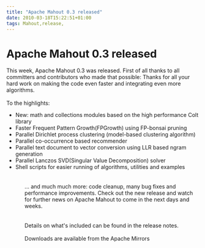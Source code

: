 ```yaml
---
title: "Apache Mahout 0.3 released"
date: 2010-03-18T15:22:51+01:00
tags: Mahout,release,
---
```


# Apache Mahout 0.3 released


This week, Apache Mahout 0.3 was released. First of all thanks to all committers and contributors who made that 
possible: Thanks for all your hard work on making the code even faster and integrating even more algorithms.<br><br>To 
the highlights:<br><ul><li>New: math and collections modules based on the high performance Colt library <br><li>Faster 
Frequent Pattern Growth(FPGrowth) using FP-bonsai pruning<br><li>Parallel Dirichlet process clustering (model-based 
clustering algorithm)<br><li>Parallel co-occurrence based recommender<br><li>Parallel text document to vector 
conversion using LLR based ngram generation<br><li>Parallel Lanczos SVD(Singular Value Decomposition) 
solver<br><li>Shell scripts for easier running of algorithms, utilities and examples<br><ul><br><br>... and much much 
more: code cleanup, many bug fixes and performance improvements. Check out the new release and watch for further news 
on Apache Mahout to come in the next days and weeks.<br><br><br>Details on what's included can be found in the release 
notes. <br><br>Downloads are available from the Apache Mirrors

